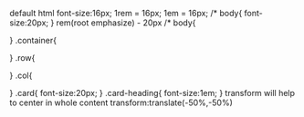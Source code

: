 default html
font-size:16px;
1rem = 16px;
1em = 16px;
/*
body{
    font-size:20px;
}
rem(root emphasize) - <body>20px
/*
body{

}
.container{

}
.row{

}
.col{

}
.card{
  font-size:20px;
}
.card-heading{
    font-size:1em;
}
transform will help to center in whole content
transform:translate(-50%,-50%)

